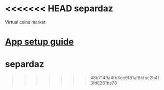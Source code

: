<<<<<<< HEAD
separdaz
========

Virtual coins market

[App setup guide](https://www.evernote.com/l/AWWu1FCvmwlIIZZQYQmMzk9V1SEmmsFuCdk)
=======
separdaz
========

>>>>>>> 48b7149a4fb3de9f81af85fbc2b413fd8281be78
